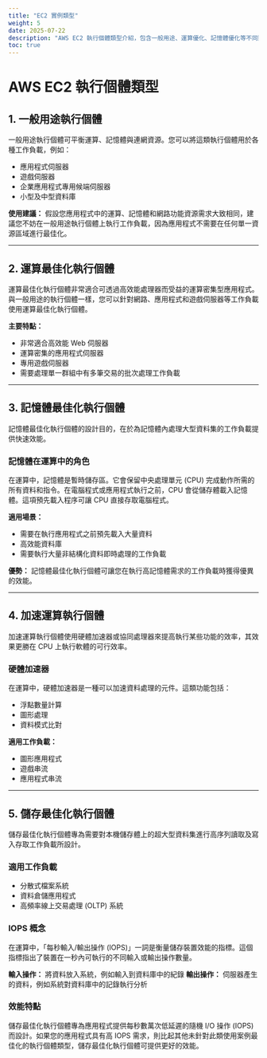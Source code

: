 ```yaml
---
title: "EC2 實例類型"
weight: 5
date: 2025-07-22
description: "AWS EC2 執行個體類型介紹，包含一般用途、運算優化、記憶體優化等不同類型的使用場景。"
toc: true
---
```


# AWS EC2 執行個體類型

## 1. 一般用途執行個體

一般用途執行個體可平衡運算、記憶體與連網資源。您可以將這類執行個體用於各種工作負載，例如：

* 應用程式伺服器
* 遊戲伺服器
* 企業應用程式專用候端伺服器
* 小型及中型資料庫

**使用建議：** 假設您應用程式中的運算、記憶體和網路功能資源需求大致相同，建議您不妨在一般用途執行個體上執行工作負載，因為應用程式不需要在任何單一資源區域進行最佳化。

---

## 2. 運算最佳化執行個體

運算最佳化執行個體非常適合可透過高效能處理器而受益的運算密集型應用程式。與一般用途的執行個體一樣，您可以針對網路、應用程式和遊戲伺服器等工作負載使用運算最佳化執行個體。

**主要特點：**
* 非常適合高效能 Web 伺服器
* 運算密集的應用程式伺服器
* 專用遊戲伺服器
* 需要處理單一群組中有多筆交易的批次處理工作負載

---

## 3. 記憶體最佳化執行個體

記憶體最佳化執行個體的設計目的，在於為記憶體內處理大型資料集的工作負載提供快速效能。

### 記憶體在運算中的角色

在運算中，記憶體是暫時儲存區。它會保留中央處理單元 (CPU) 完成動作所需的所有資料和指令。在電腦程式或應用程式執行之前，CPU 會從儲存體載入記憶體。這項預先載入程序可讓 CPU 直接存取電腦程式。

**適用場景：**
* 需要在執行應用程式之前預先載入大量資料
* 高效能資料庫
* 需要執行大量非結構化資料即時處理的工作負載

**優勢：** 記憶體最佳化執行個體可讓您在執行高記憶體需求的工作負載時獲得優異的效能。

---

## 4. 加速運算執行個體

加速運算執行個體使用硬體加速器或協同處理器來提高執行某些功能的效率，其效果更勝在 CPU 上執行軟體的可行效率。

### 硬體加速器

在運算中，硬體加速器是一種可以加速資料處理的元件。這類功能包括：
* 浮點數量計算
* 圖形處理
* 資料模式比對

**適用工作負載：**
* 圖形應用程式
* 遊戲串流
* 應用程式串流

---

## 5. 儲存最佳化執行個體

儲存最佳化執行個體專為需要對本機儲存體上的超大型資料集進行高序列讀取及寫入存取工作負載所設計。

### 適用工作負載

* 分散式檔案系統
* 資料倉儲應用程式
* 高頻率線上交易處理 (OLTP) 系統

### IOPS 概念

在運算中，「每秒輸入/輸出操作 (IOPS)」一詞是衡量儲存裝置效能的指標。這個指標指出了裝置在一秒內可執行的不同輸入或輸出操作數量。

**輸入操作：** 將資料放入系統，例如輸入到資料庫中的紀錄
**輸出操作：** 伺服器產生的資料，例如系統對資料庫中的記錄執行分析

### 效能特點

儲存最佳化執行個體專為應用程式提供每秒數萬次低延遲的隨機 I/O 操作 (IOPS) 而設計。如果您的應用程式具有高 IOPS 需求，則比起其他未針對此類使用案例最佳化的執行個體類型，儲存最佳化執行個體可提供更好的效能。